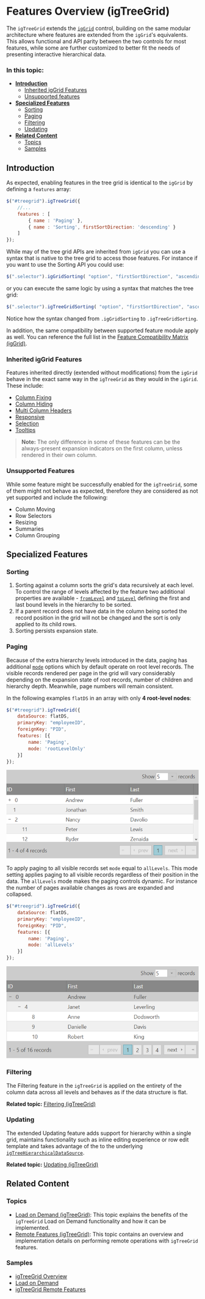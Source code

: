 ﻿
<!--
|metadata|
{
    "fileName": "igtreegrid-features-overview",
    "controlName": ["igTreeGrid"],
    "tags": ["Grids", "Getting Started"]
}
|metadata|
-->

# Features Overview (igTreeGrid)

The `igTreeGrid` extends the [`igGrid`](igGrid-Overview.html "igGrid Overview") control, building on the same modular architecture where  features are extended from the `igGrid`'s equivalents. This allows functional and API parity between the two controls for most features, while some are further customized to better fit the needs of presenting interactive hierarchical data.


### In this topic:

- [**Introduction**](#introduction)
	- [Inherited igGrid Features](#inherited-features)
	- [Unsupported features](#unsupported-features)
- [**Specialized Features**](#specialized-features)
	- [Sorting](#sorting)
	- [Paging](#paging)
	- [Filtering](#filtering)
	- [Updating](#updating)
-   [**Related Content**](#related-content)
    -   [Topics](#topics)
    -   [Samples](#samples)


## <a id="introduction"></a> Introduction

As expected, enabling features in the tree grid is identical to the `igGrid` by defining a `features` array:

```js
$("#treegrid").igTreeGrid({
	//... 
	features : [
		{ name : 'Paging' },
		{ name : 'Sorting', firstSortDirection: 'descending' }
	]
});
```

While may of the tree grid APIs are inherited from `igGrid` you can use a syntax that is native to the tree grid to access those features. For instance if you want to use the Sorting API you could use:

```js
$(".selector").igGridSorting( "option", "firstSortDirection", "ascending");
```

or you can execute the same logic by using a syntax that matches the tree grid:

```js
$(".selector").igTreeGridSorting( "option", "firstSortDirection", "ascending");
```

Notice how the syntax changed from `.igGridSorting` to `.igTreeGridSorting`.

In addition, the same compatibility between supported feature module apply as well. You can reference the full list in the [Feature Compatibility Matrix (igGrid)](Feature-Compatibility-Matrix%28igGrid%29.html "Feature Compatibility Matrix (igGrid)").

### <a id="inherited-features"></a> Inherited igGrid Features
Features inherited directly (extended without modifications) from the `igGrid` behave in the exact same way in the `igTreeGrid` as they would in the `igGrid`. These include:

-	[Column Fixing](igGrid-ColumnFixing-Overview.html "Column Fixing Overview")
-	[Column Hiding](igGrid-Column-Hiding.html "Column Hiding")
-	[Multi Column Headers](igGrid-MultiColumnHeaders-MultiColumnHeaders.html "Multi-Column Headers Overview")
-	[Responsive](igGrid-Responsive-Web-Design-Mode-LandingPage.html "Responsive Web Design /RWD/ Mode")
-	[Selection](igGrid-Selection-Overview.html "Selection Overview")
-	[Tooltips](igGrid-Tooltips.html "Tooltips")

> **Note:** The only difference in some of these features can be the always-present expansion indicators on the first column, unless rendered in their own column.

### <a id="unsupported-features"></a> Unsupported Features

While some feature might be successfully enabled for the `igTreeGrid`, some of them might not behave as expected, therefore they are considered as not yet supported and include the following:

- Column Moving
- Row Selectors
- Resizing
- Summaries
- Column Grouping

## <a id="specialized-features"></a> Specialized Features

### <a id="sorting"></a> Sorting

1.	Sorting against a column sorts the grid's data recursively at each level. To control the range of levels affected by the feature two additional properties are available - [`fromLevel`](%%jQueryApiUrl%%/ui.igtreegridsorting#options:fromLevel) and [`toLevel`](%%jQueryApiUrl%%/ui.igtreegridsorting#options:toLevel) defining the first and last bound levels in the hierarchy to be sorted.
2.	If a parent record does not have data in the column being sorted the record position in the grid will not be changed and the sort is only applied to its child rows.
3.	Sorting persists expansion state.


### <a id="paging"></a> Paging

Because of the extra hierarchy levels introduced in the data, paging has additional [`mode`](%%jQueryApiUrl%%/ui.igtreegridpaging#options:mode) options which by default operate on root level records. The visible records rendered per page in the grid will vary considerably depending on the  expansion state of root records, number of children and hierarchy depth. Meanwhile, page numbers will remain consistent.

In the following examples `flatDS` in an array with only **4 root-level nodes**:

```js
$("#treegrid").igTreeGrid({
	dataSource: flatDS,
	primaryKey: "employeeID",
	foreignKey: "PID", 
	features: [{
		name: 'Paging',
		mode: 'rootLevelOnly'
	}]
});
```

![igTreeGrid root only paging](images/igtreegrid-paging-rootlevelonly.png "Tree Grid with paging mode 'rootLevelOnly'")

To apply paging to all visible records set `mode` equal to `allLevels`. This mode setting applies paging to all visible records regardless of their position in the data. The `allLevels` mode makes the paging controls dynamic. For instance the number of pages available changes as rows are expanded and collapsed.

```js
$("#treegrid").igTreeGrid({
	dataSource: flatDS,
	primaryKey: "employeeID",
	foreignKey: "PID", 
	features: [{
		name: 'Paging',
		mode: 'allLevels'
	}]
});
```

![igTreeGrid all levels paging](images/igtreegrid-paging-alllevels.png "Tree Grid with paging mode 'allLevels'")


### <a id="filtering"></a> Filtering

The Filtering feature in the `igTreeGrid` is applied on the entirety of the column data across all levels and behaves as if the data structure is flat.

**Related topic:** [Filtering (igTreeGrid)](igTreeGrid-Filtering.html)


### <a id="updating"></a> Updating

The extended Updating feature adds support for hierarchy within a single grid, maintains functionality such as inline editing experience or row edit template and takes advantage of the to the underlying [`igTreeHierarchicalDataSource`](%%jQueryApiUrl%%/ig.treehierarchicaldatasource).

**Related topic:** [Updating (igTreeGrid)](igTreeGrid-Updating.html)


## <a id="related-content"></a> Related Content

### <a id="topics"></a> Topics
-   [Load on Demand (igTreeGrid)](igTreeGrid-Load-On-Demand.html): This topic explains the benefits of the `igTreeGrid` Load on Demand functionality and how it can be implemented.
-	[Remote Features (igTreeGrid)](igTreeGrid-Remote-Features.html): This topic contains an overview and implementation details on performing remote operations with `igTreeGrid` features.

### <a id="samples"></a> Samples
- [igTreeGrid Overview](%%SamplesUrl%%/tree-grid/overview)
- [Load on Demand](%%SamplesUrl%%/tree-grid/load-on-demand)
- [igTreeGrid Remote Features](%%SamplesUrl%%/tree-grid/remote-features)
